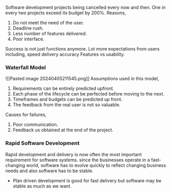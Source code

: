 Software development projects being cancelled every now and then. One in every two projects exceed its budget by 200%. 
Reasons,
1. Do not meet the need of the user. 
2. Deadline rush.
3. Less number of features delivered.
4. Poor interface.

Success is not just functions anymore. Lot more expectations from users including,
	speed delivery
	accuracy
	Features vs usability.

### Waterfall Model
![[Pasted image 20240405211545.png]]
Assumptions used in this model,
1. Requirements can be entirely predicted upfront.
2. Each phase of the lifecycle can be perfected before moving to the next. 
3. Timeframes and budgets can be predicted up front. 
4. The feedback from the real user is not so valuable.

Causes for failures,
1. Poor communication.
2. Feedback us obtained at the end of the project.

### Rapid Software Development
Rapid development and delivery is now often the most important requirement for software systems. since the businesses operate in a fast-changing world, software has to evolve quickly to reflect changing business needs and also software has to be stable. 
- Plan driven development is good for fast delivery but software may be stable as much as we want. 
